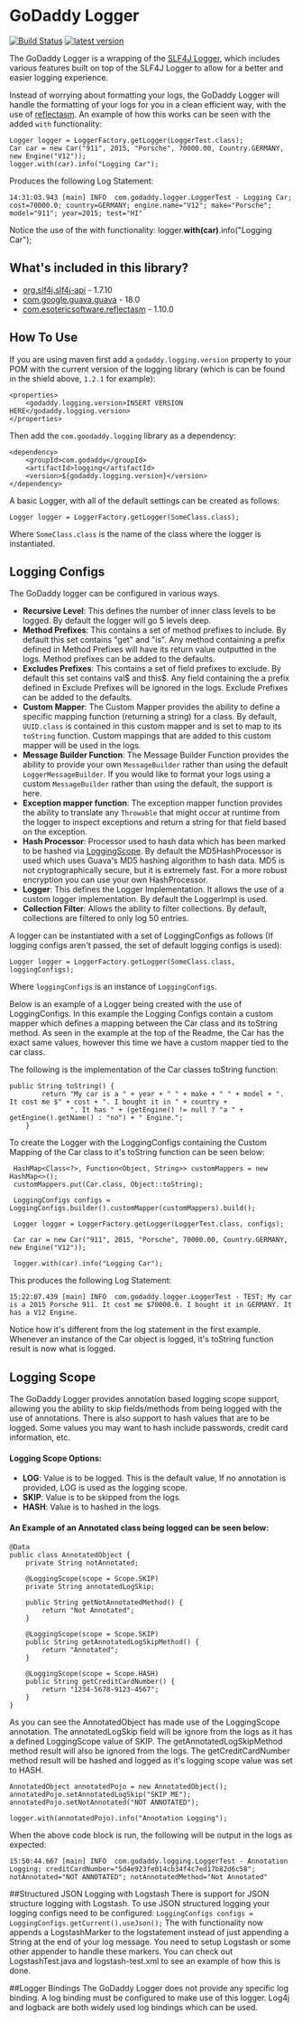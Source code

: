 # GoDaddy Logger

[![Build Status](https://travis-ci.org/godaddy/godaddy-logger.svg?branch=master)](https://travis-ci.org/godaddy/godaddy-logger)
[![latest version](https://img.shields.io/maven-central/v/com.godaddy/logging.svg)](http://search.maven.org/#search%7Cgav%7C1%7Cg%3A%22com.godaddy%22%20AND%20a%3A%22logging%22)

The GoDaddy Logger is a wrapping of the [SLF4J Logger](http://www.slf4j.org/manual.html), which includes various features built on top of the SLF4J Logger to allow for a better and easier logging experience.

Instead of worrying about formatting your logs, the GoDaddy Logger will handle the formatting of your logs for you in a clean efficient way, with the use of [reflectasm](https://github.com/EsotericSoftware/reflectasm). An example of how this works can be seen with the added `with` functionality:

```
Logger logger = LoggerFactory.getLogger(LoggerTest.class);
Car car = new Car("911", 2015, "Porsche", 70000.00, Country.GERMANY, new Engine("V12"));
logger.with(car).info("Logging Car");
```
Produces the following Log Statement:
```
14:31:03.943 [main] INFO  com.godaddy.logger.LoggerTest - Logging Car; cost=70000.0; country=GERMANY; engine.name="V12"; make="Porsche"; model="911"; year=2015; test="HI"
```
Notice the use of the with functionality: logger.**with(car)**.info("Logging Car");

## What's included in this library?

 - [org.slf4j.slf4j-api](http://www.slf4j.org/) - 1.7.10
 - [com.google.guava.guava](https://code.google.com/p/guava-libraries/) - 18.0
 - [com.esotericsoftware.reflectasm](https://github.com/EsotericSoftware/reflectasm) - 1.10.0

## How To Use
If you are using maven first add a `godaddy.logging.version` property to your POM with the current version of the logging library (which is can be found in the shield above, `1.2.1` for example):
```
<properties>
    <godaddy.logging.version>INSERT VERSION HERE</godaddy.logging.version>
</properties>
```

Then add the `com.goodaddy.logging` library as a dependency:

```
<dependency>
	<groupId>com.godaddy</groupId>
	<artifactId>logging</artifactId>
	<version>${godaddy.logging.version}</version>
</dependency>
```
A basic Logger, with all of the default settings can be created as follows:
```
Logger logger = LoggerFactory.getLogger(SomeClass.class);
```
Where `SomeClass.class` is the name of the class where the logger is instantiated.

## Logging Configs
The GoDaddy logger can be configured in various ways.

 - **Recursive Level**: This defines the number of inner class levels to be logged. By default the logger will go 5 levels deep.
 - **Method Prefixes**: This contains a set of method prefixes to include. By default this set contains "get" and "is". Any method containing a prefix defined in Method Prefixes will have its return value outputted in the logs. Method prefixes can be added to the defaults.
 - **Excludes Prefixes**: This contains a set of field prefixes to exclude. By default this set contains val$ and this$. Any field containing the a prefix defined in Exclude Prefixes will be ignored in the logs. Exclude Prefixes can be added to the defaults.
 - **Custom Mapper**: The Custom Mapper provides the ability to define a specific mapping function (returning a string) for a class. By default, `UUID.class` is contained in this custom mapper and is set to map to its `toString` function. Custom mappings that are added to this custom mapper will be used in the logs.
 - **Message Builder Function**: The Message Builder Function provides the ability to provide your own `MessageBuilder` rather than using the default `LoggerMessageBuilder`. If you would like to format your logs using a custom `MessageBuilder` rather than using the default, the support is here.
 - **Exception mapper function**: The exception mapper function provides the ability to translate any `Throwable` that might occur at runtime from the logger to inspect exceptions and return a string for that field based on the exception.
 - **Hash Processor**: Processor used to hash data which has been marked to be hashed via [LoggingScope](#loggingScope). By default the MD5HashProcessor is used which uses Guava's MD5 hashing algorithm to hash data. MD5 is not cryptographically secure, but it is extremely fast. For a more robust encryption you can use your own HashProcessor.
 - **Logger**: This defines the Logger Implementation. It allows the use of a custom logger implementation. By default the LoggerImpl is used.
 - **Collection Filter**: Allows the ability to filter collections. By default, collections are filtered to only log 50 entries.

A logger can be instantiated with a set of LoggingConfigs as follows (If logging configs aren't passed, the set of default logging configs is used):
```
Logger logger = LoggerFactory.getLogger(SomeClass.class, loggingConfigs);
```
Where `loggingConfigs` is an instance of `LoggingConfigs`.

Below is an example of a Logger being created with the use of LoggingConfigs. In this example the Logging Configs contain a custom mapper which defines a mapping between the Car class and its toString method. As seen in the example at the top of the Readme, the Car has the exact same values, however this time we have a custom mapper tied to the car class.

The following is the implementation of the Car classes toString function:
```
public String toString() {
        return "My car is a " + year + " " + make + " " + model + ". It cost me $" + cost + ". I bought it in " + country +
               ". It has " + (getEngine() != null ? "a " + getEngine().getName() : "no") + " Engine.";
    }
```
To create the Logger with the LoggingConfigs containing the Custom Mapping of the Car class to it's toString function can be seen below:
```
 HashMap<Class<?>, Function<Object, String>> customMappers = new HashMap<>();
 customMappers.put(Car.class, Object::toString);

 LoggingConfigs configs = LoggingConfigs.builder().customMapper(customMappers).build();

 Logger logger = LoggerFactory.getLogger(LoggerTest.class, configs);

 Car car = new Car("911", 2015, "Porsche", 70000.00, Country.GERMANY, new Engine("V12"));
 
 logger.with(car).info("Logging Car");
```
This produces the following Log Statement:
```
15:22:07.439 [main] INFO  com.godaddy.logger.LoggerTest - TEST; My car is a 2015 Porsche 911. It cost me $70000.0. I bought it in GERMANY. It has a V12 Engine.
```
Notice how it's different from the log statement in the first example. Whenever an instance of the Car object is logged, it's toString function result is now what is logged.

## <a name="loggingScope">Logging Scope</a>
The GoDaddy Logger provides annotation based logging scope support, allowing you the ability to skip fields/methods from being logged with the use of annotations. There is also support to hash values that are to be logged. Some values you may want to hash include passwords, credit card information, etc.

#### Logging Scope Options:
 - **LOG**: Value is to be logged. This is the default value, If no annotation is provided, LOG is used as the logging scope.
 - **SKIP**: Value is to be skipped from the logs.
 - **HASH**: Value is to hashed in the logs.
 
#### An Example of an Annotated class being logged can be seen below:

```
@Data
public class AnnotatedObject {
    private String notAnnotated;

    @LoggingScope(scope = Scope.SKIP)
    private String annotatedLogSkip;

    public String getNotAnnotatedMethod() {
        return "Not Annotated";
    }

    @LoggingScope(scope = Scope.SKIP)
    public String getAnnotatedLogSkipMethod() {
        return "Annotated";
    }

    @LoggingScope(scope = Scope.HASH)
    public String getCreditCardNumber() {
        return "1234-5678-9123-4567";
    }
}
```

As you can see the AnnotatedObject has made use of the LoggingScope annotation. The annotatedLogSkip field will be ignore from the logs as it has a defined LoggingScope value of SKIP. The getAnnotatedLogSkipMethod method result will also be ignored from the logs. The getCreditCardNumber method result will be hashed and logged as it's logging scope value was set to HASH.

```
AnnotatedObject annotatedPojo = new AnnotatedObject();
annotatedPojo.setAnnotatedLogSkip("SKIP ME");
annotatedPojo.setNotAnnotated("NOT ANNOTATED");

logger.with(annotatedPojo).info("Annotation Logging");
```

When the above code block is run, the following will be output in the logs as expected:

```
15:50:44.667 [main] INFO  com.godaddy.logging.LoggerTest - Annotation Logging; creditCardNumber="5d4e923fe014cb34f4c7ed17b82d6c58"; notAnnotated="NOT ANNOTATED"; notAnnotatedMethod="Not Annotated"
```

##Structured JSON Logging with Logstash
There is support for JSON structure logging with Logstash. To use JSON structured logging your logging configs need to be configured:
`LoggingConfigs configs = LoggingConfigs.getCurrent().useJson();`
The with functionality now appends a LogstashMarker to the logstatement instead of just appending a String at the end of your log message. You need to setup Logstash or some other appender to handle these markers. You can check out LogstashTest.java and logstash-test.xml to see an example of how this is done.



##Logger Bindings
The GoDaddy Logger does not provide any specific log binding. A log binding must be configured to make use of this logger. Log4j and logback are both widely used log bindings which can be used.
